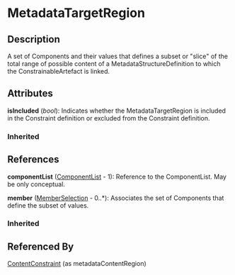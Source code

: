 
# MetadataTargetRegion





## Description

A set of Components and their values that defines a subset or "slice" of the total range of possible content of a MetadataStructureDefinition to which the ConstrainableArtefact is linked.


## Attributes

**isIncluded** (*bool*): Indicates whether the MetadataTargetRegion is included in the Constraint definition or excluded from the Constraint definition.

### Inherited



## References

**componentList** ([ComponentList](../Base/ComponentList.md) - 1): Reference to the ComponentList. May be only conceptual.

**member** ([MemberSelection](MemberSelection.md) - 0..*): Associates the set of Components that define the subset of values.

### Inherited



## Referenced By

[ContentConstraint](ContentConstraint.md) (as metadataContentRegion)



